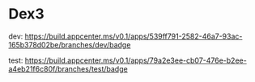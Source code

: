 # Dex3

dev: https://build.appcenter.ms/v0.1/apps/539ff791-2582-46a7-93ac-165b378d02be/branches/dev/badge


test: https://build.appcenter.ms/v0.1/apps/79a2e3ee-cb07-476e-b2ee-a4eb21f6c80f/branches/test/badge
